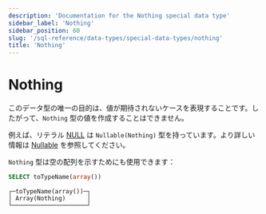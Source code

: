 ```yaml
---
description: 'Documentation for the Nothing special data type'
sidebar_label: 'Nothing'
sidebar_position: 60
slug: '/sql-reference/data-types/special-data-types/nothing'
title: 'Nothing'
---
```





# Nothing

このデータ型の唯一の目的は、値が期待されないケースを表現することです。したがって、`Nothing` 型の値を作成することはできません。

例えば、リテラル [NULL](/sql-reference/syntax#null) は `Nullable(Nothing)` 型を持っています。より詳しい情報は [Nullable](../../../sql-reference/data-types/nullable.md) を参照してください。

`Nothing` 型は空の配列を示すためにも使用できます：

```sql
SELECT toTypeName(array())
```

```text
┌─toTypeName(array())─┐
│ Array(Nothing)      │
└─────────────────────┘
```
